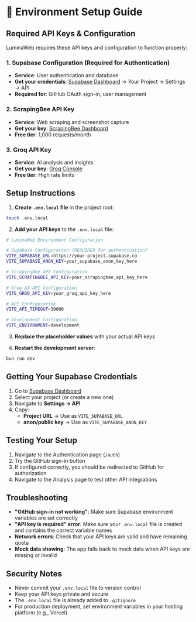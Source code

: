 # 🔧 Environment Setup Guide

## Required API Keys & Configuration

LuminaWeb requires these API keys and configuration to function properly:

### 1. Supabase Configuration (Required for Authentication)
- **Service**: User authentication and database
- **Get your credentials**: [Supabase Dashboard](https://app.supabase.com) → Your Project → Settings → API
- **Required for**: GitHub OAuth sign-in, user management

### 2. ScrapingBee API Key
- **Service**: Web scraping and screenshot capture
- **Get your key**: [ScrapingBee Dashboard](https://app.scrapingbee.com/account/api-key)
- **Free tier**: 1,000 requests/month

### 3. Groq API Key  
- **Service**: AI analysis and insights
- **Get your key**: [Groq Console](https://console.groq.com/keys)
- **Free tier**: High rate limits

## Setup Instructions

1. **Create `.env.local` file** in the project root:
```bash
touch .env.local
```

2. **Add your API keys** to the `.env.local` file:
```bash
# LuminaWeb Environment Configuration

# Supabase Configuration (REQUIRED for authentication)
VITE_SUPABASE_URL=https://your-project.supabase.co
VITE_SUPABASE_ANON_KEY=your_supabase_anon_key_here

# ScrapingBee API Configuration
VITE_SCRAPINGBEE_API_KEY=your_scrapingbee_api_key_here

# Groq AI API Configuration  
VITE_GROQ_API_KEY=your_groq_api_key_here

# API Configuration
VITE_API_TIMEOUT=30000

# Development Configuration
VITE_ENVIRONMENT=development
```

3. **Replace the placeholder values** with your actual API keys

4. **Restart the development server**:
```bash
bun run dev
```

## Getting Your Supabase Credentials

1. Go to [Supabase Dashboard](https://app.supabase.com)
2. Select your project (or create a new one)
3. Navigate to **Settings → API**
4. Copy:
   - **Project URL** → Use as `VITE_SUPABASE_URL`
   - **anon/public key** → Use as `VITE_SUPABASE_ANON_KEY`

## Testing Your Setup

1. Navigate to the Authentication page (`/auth`)
2. Try the GitHub sign-in button
3. If configured correctly, you should be redirected to GitHub for authorization
4. Navigate to the Analysis page to test other API integrations

## Troubleshooting

- **"GitHub sign-in not working"**: Make sure Supabase environment variables are set correctly
- **"API key is required" error**: Make sure your `.env.local` file is created and contains the correct variable names
- **Network errors**: Check that your API keys are valid and have remaining quota
- **Mock data showing**: The app falls back to mock data when API keys are missing or invalid

## Security Notes

- Never commit your `.env.local` file to version control
- Keep your API keys private and secure
- The `.env.local` file is already added to `.gitignore`
- For production deployment, set environment variables in your hosting platform (e.g., Vercel) 